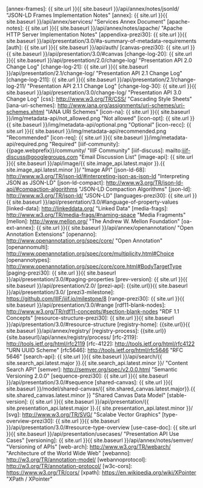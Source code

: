 [annex-frames]: {{ site.url }}{{ site.baseurl }}/api/annex/notes/jsonld/ "JSON-LD Frames Implementation Notes"
[annex]: {{ site.url }}{{ site.baseurl }}/api/annex/services/ "Services Annex Document"
[apache-notes]: {{ site.url }}{{ site.baseurl }}/api/annex/notes/apache/ "Apache HTTP Server Implementation Notes"
[appendixa-prezi30]: {{ site.url }}{{ site.baseurl }}/api/presentation/3.0/#a-summary-of-metadata-requirements
[auth]: {{ site.url }}{{ site.baseurl }}/api/auth/
[canvas-prezi30]: {{ site.url }}{{ site.baseurl }}/api/presentation/3.0/#canvas
[change-log-20]: {{ site.url }}{{ site.baseurl }}/api/presentation/2.0/change-log/ "Presentation API 2.0 Change Log"
[change-log-21]: {{ site.url }}{{ site.baseurl }}/api/presentation/2.1/change-log/ "Presentation API 2.1 Change Log"
[change-log-211]: {{ site.url }}{{ site.baseurl }}/api/presentation/2.1/change-log-211/ "Presentation API 2.1.1 Change Log"
[change-log-30]: {{ site.url }}{{ site.baseurl }}/api/presentation/3.0/change-log/ "Presentation API 3.0 Change Log"
[css]: http://www.w3.org/TR/CSS/ "Cascading Style Sheets"
[iana-uri-schemes]: http://www.iana.org/assignments/uri-schemes/uri-schemes.xhtml "IANA URI Schemes"
[icon-na]: {{ site.url }}{{ site.baseurl }}/img/metadata-api/not_allowed.png "Not allowed"
[icon-opt]: {{ site.url }}{{ site.baseurl }}/img/metadata-api/optional.png "Optional"
[icon-recc]: {{ site.url }}{{ site.baseurl }}/img/metadata-api/recommended.png "Recommended"
[icon-req]: {{ site.url }}{{ site.baseurl }}/img/metadata-api/required.png "Required"
[iiif-community]: {{page.webprefix}}/community/ "IIIF Community"
[iiif-discuss]: mailto:iiif-discuss@googlegroups.com "Email Discussion List"
[image-api]: {{ site.url }}{{ site.baseurl }}/api/image/{{ site.image_api.latest.major }}.{{ site.image_api.latest.minor }}/ "Image API"
[json-ld-68]: http://www.w3.org/TR/json-ld/#interpreting-json-as-json-ld "Interpreting JSON as JSON-LD"
[json-ld-compact]: http://www.w3.org/TR/json-ld-api/#compaction-algorithms "JSON-LD Compaction Algorithms"
[json-ld]: http://www.w3.org/TR/json-ld/ "JSON-LD"
[languages-prezi30]: {{ site.url }}{{ site.baseurl }}/api/presentation/3.0/#language-of-property-values
[linked-data]: http://linkeddata.org/ "Linked Data"
[media-frags]: http://www.w3.org/TR/media-frags/#naming-space "Media Fragments"
[mellon]: http://www.mellon.org/ "The Andrew W. Mellon Foundation"
[oa-ext-annex]: {{ site.url }}{{ site.baseurl }}/api/annex/openannotation/ "Open Annotation Extensions"
[openanno]: http://www.openannotation.org/spec/core/ "Open Annotation"
[openannomulti]: http://www.openannotation.org/spec/core/multiplicity.html#Choice
[openannotypes]: http://www.openannotation.org/spec/core/core.html#BodyTargetType
[paging-prezi30]: {{ site.url }}{{ site.baseurl }}/api/presentation/3.0/#paging-properties
[prev-version]: {{ site.url }}{{ site.baseurl }}/api/presentation/2.0/
[prezi-api]: {{site.url}}{{ site.baseurl }}/api/presentation/3.0/
[prezi3-milestone]:  https://github.com/IIIF/iiif.io/milestone/8
[range-prezi30]: {{ site.url }}{{ site.baseurl }}/api/presentation/3.0/#range
[rdf11-blank-nodes]: http://www.w3.org/TR/rdf11-concepts/#section-blank-nodes "RDF 1.1 Concepts"
[resource-structure-prezi30]: {{ site.url }}{{ site.baseurl }}/api/presentation/3.0/#resource-structure
[registry-home]: {{site.url}}{{ site.baseurl }}/api/annex/registry/
[registry-process]: {{site.url}}{site.baseurl}/api/annex/registry/process/
[rfc-2119]: http://tools.ietf.org/html/rfc2119
[rfc-4122]: http://tools.ietf.org/html/rfc4122 "URN UUID Scheme"
[rfc5646]: http://tools.ietf.org/html/rfc5646 "RFC 5646"
[search-api]: {{ site.url }}{{ site.baseurl }}/api/search/{{ site.search_api.latest.major }}.{{ site.search_api.latest.minor }}/ "Content Search API"
[semver]: http://semver.org/spec/v2.0.0.html "Semantic Versioning 2.0.0"
[sequence-prezi30]: {{ site.url }}{{ site.baseurl }}/api/presentation/3.0/#sequence
[shared-canvas]: {{ site.url }}{{ site.baseurl }}/model/shared-canvas/{{ site.shared_canvas.latest.major}}.{{ site.shared_canvas.latest.minor }} "Shared Canvas Data Model"
[stable-version]: {{ site.url }}{{ site.baseurl }}/api/presentation/{{ site.presentation_api.latest.major }}.{{ site.presentation_api.latest.minor }}/
[svg]: http://www.w3.org/TR/SVG/ "Scalabe Vector Graphics"
[type-overview-prezi30]: {{ site.url }}{{ site.baseurl }}/api/presentation/3.0/#resource-type-overview
[use-case-doc]: {{ site.url }}{{ site.baseurl }}/api/presentation/usecases/ "Presentation API Use Cases"
[versioning]: {{ site.url }}{{ site.baseurl }}/api/annex/notes/semver/ "Versioning of APIs"
[web-arch]: http://www.w3.org/TR/webarch/ "Architecture of the World Wide Web"
[webanno]: http://w3.org/TR/annotation-model/
[webannoprotocol]: http://w3.org/TR/annotation-protocol/
[w3c-cors]: https://www.w3.org/TR/cors/
[xpath]: https://en.wikipedia.org/wiki/XPointer "XPath / XPointer"
